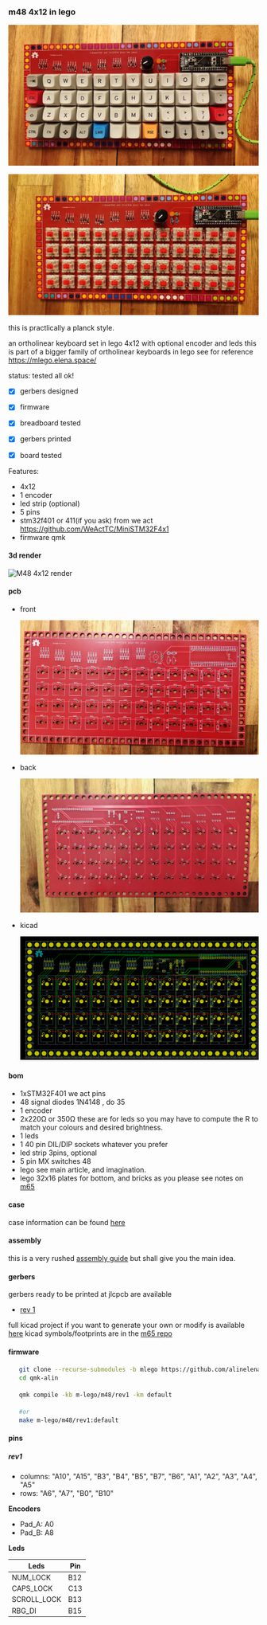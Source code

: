 ### m48 4x12 in lego

  ![M48 4x12 full](pics/4x12/m48_tty.jpg)

  ![M48 4x12 no keycaps](pics/4x12/m48.jpg)

this is practlically a planck style.

an ortholinear keyboard set in lego 4x12 with optional encoder and leds
this is part of a bigger family of ortholinear keyboards in lego see for reference
https://mlego.elena.space/

status: tested all ok!

* [x] gerbers designed
* [x] firmware
* [x] breadboard tested
* [x] gerbers printed
* [x] board tested


Features:

* 4x12
* 1 encoder
* led strip (optional)
* 5 pins
* stm32f401 or 411(if you ask) from we act https://github.com/WeActTC/MiniSTM32F4x1
* firmware qmk

#### 3d render

  ![M48 4x12 render](m48-3d-render.png)

#### pcb

* front

  ![M48 4x12 pcb](pics/4x12/m48-pcb-back.jpg)


* back

  ![M48 4x12 pcb](pics/4x12/m48-pcb-front.jpg)


* kicad

  ![M48 4x12 pcb](pics/4x12/m48-pcb.png)

#### bom

* 1xSTM32F401 we act pins
* 48 signal diodes 1N4148 , do 35
* 1 encoder
* 2x220Ω or 350Ω these are for leds so you may have to compute the R to match your colours and desired brightness.
* 1 leds
* 1 40 pin DIL/DIP sockets whatever you prefer
* led strip 3pins, optional
* 5 pin MX switches 48
* lego see main article, and imagination.
* lego 32x16 plates for bottom, and bricks as you please
see notes on [m65](m65/#bom)

#### case

case information can be found [here](https://mlego.elena.space/m65/#case)

#### assembly

this is a very rushed [assembly guide](assembly.md) but shall give you the main idea.


#### gerbers

gerbers ready to be printed at jlcpcb are available

 + [rev 1](https://gitlab.com/m-lego/m48/-/blob/main/gerbers-stm32f401.zip)

  full kicad project if you want to generate your own or modify is available [here](https://gitlab.com/m-lego/m48/)
  kicad symbols/footprints are in the [m65 repo](https://gitlab.com/m-lego/m48/-/blob/main/firmware/mlego_m48_rev1_default.uf2)

#### firmware

```bash
   git clone --recurse-submodules -b mlego https://github.com/alinelena/qmk_firmware.git qmk-alin
   cd qmk-alin

   qmk compile -kb m-lego/m48/rev1 -km default

   #or
   make m-lego/m48/rev1:default
```

#### pins

##### rev1

  - columns: "A10", "A15", "B3", "B4", "B5", "B7", "B6", "A1", "A2", "A3", "A4", "A5"
  - rows: "A6", "A7", "B0", "B10"

**Encoders**

  - Pad_A: A0
  - Pad_B: A8

**Leds**

| Leds        | Pin |
| ----------- | --- |
| NUM_LOCK    | B12 |
| CAPS_LOCK   | C13 |
| SCROLL_LOCK | B13 |
| RBG_DI      | B15 |

